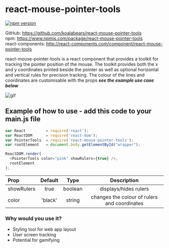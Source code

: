 # react-mouse-pointer-tools

[![npm version](https://badge.fury.io/js/react-mouse-pointer-tools.svg)](https://badge.fury.io/js/react-mouse-pointer-tools)

GitHub: https://github.com/koalabears/react-mouse-pointer-tools  
npm: https://www.npmjs.com/package/react-mouse-pointer-tools  
react-components: http://react-components.com/component/react-mouse-pointer-tools

react-mouse-pointer-tools is a react component that provides a toolkit for tracking the pointer position of the mouse. The toolkit provides both the x and y coordinates printed beside the pointer as well as optional horizontal and vertical rules for precision tracking. The colour of the lines and coordinates are customisable with the props **_see the example use case below_**

![gif](https://cloud.githubusercontent.com/assets/12450298/10974076/3d789f12-83d8-11e5-9798-e4e2107a735d.gif)

## Example of how to use - add this code to your main.js file

``` javascript
var React         = require('react');
var ReactDOM      = require('react-dom');
var PointerTools  = require('react-mouse-pointer-tools');
var rootElement   = document.body.getElementById("wrapper");

ReactDOM.render(
  <PointerTools color="pink" showRulers={true} />,
  rootElement
);
```

| Prop  | Default  |Type | Description |
| :------------ |:---------------:| :-----------:| :---------------:|
| showRulers | true | boolean | displays/hides rulers|
| color | 'black' | string | changes the colour of rulers and coordinates |

### Why would you use it?

* Styling tool for web app layout
* User screen tracking
* Potential for gamifying
